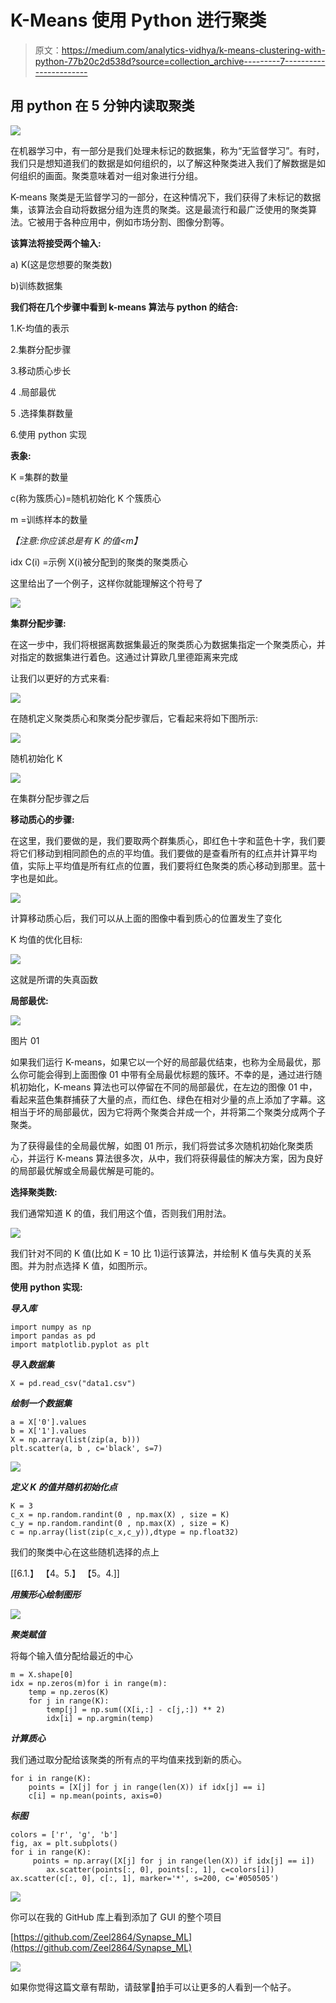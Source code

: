 # K-Means 使用 Python 进行聚类

> 原文：<https://medium.com/analytics-vidhya/k-means-clustering-with-python-77b20c2d538d?source=collection_archive---------7----------------------->

## 用 python 在 5 分钟内读取聚类

![](img/0dd9e9e93221b5367c83024c5e214d50.png)

在机器学习中，有一部分是我们处理未标记的数据集，称为“无监督学习”。有时，我们只是想知道我们的数据是如何组织的，以了解这种聚类进入我们了解数据是如何组织的画面。聚类意味着对一组对象进行分组。

K-means 聚类是无监督学习的一部分，在这种情况下，我们获得了未标记的数据集，该算法会自动将数据分组为连贯的聚类。这是最流行和最广泛使用的聚类算法。它被用于各种应用中，例如市场分割、图像分割等。

**该算法将接受两个输入:**

a) K(这是您想要的聚类数)

b)训练数据集

**我们将在几个步骤中看到 k-means 算法与 python 的结合:**

1.K-均值的表示

2.集群分配步骤

3.移动质心步长

4 .局部最优

5 .选择集群数量

6.使用 python 实现

**表象:**

K =集群的数量

c(称为簇质心)=随机初始化 K 个簇质心

m =训练样本的数量

*【注意:你应该总是有 K 的值<m】*

idx C(i) =示例 X(i)被分配到的聚类的聚类质心

这里给出了一个例子，这样你就能理解这个符号了

![](img/5922f8dd2f71878ff5803dce2bdc9b57.png)

**集群分配步骤:**

在这一步中，我们将根据离数据集最近的聚类质心为数据集指定一个聚类质心，并对指定的数据集进行着色。这通过计算欧几里德距离来完成

让我们以更好的方式来看:

![](img/7c2d664bee6b4a5e0c35845e1a4dd79e.png)

在随机定义聚类质心和聚类分配步骤后，它看起来将如下图所示:

![](img/20bd00579cc6aefe406f1a9b99eaff4d.png)

随机初始化 K

![](img/4e2c353327c7da1350812cf6e4cd2e8a.png)

在集群分配步骤之后

**移动质心的步骤:**

在这里，我们要做的是，我们要取两个群集质心，即红色十字和蓝色十字，我们要将它们移动到相同颜色的点的平均值。我们要做的是查看所有的红点并计算平均值，实际上平均值是所有红点的位置，我们要将红色聚类的质心移动到那里。蓝十字也是如此。

![](img/d0eeec90a90fd4450164a04b09c725b2.png)

计算移动质心后，我们可以从上面的图像中看到质心的位置发生了变化

K 均值的优化目标:

![](img/59f840d64c05f0e081be26de2814e08d.png)

这就是所谓的失真函数

**局部最优:**

![](img/530827e45a31572753d4f1bbcd1f3ca3.png)

图片 01

如果我们运行 K-means，如果它以一个好的局部最优结束，也称为全局最优，那么你可能会得到上面图像 01 中带有全局最优标题的簇环。不幸的是，通过进行随机初始化，K-means 算法也可以停留在不同的局部最优，在左边的图像 01 中，看起来蓝色集群捕获了大量的点，而红色、绿色在相对少量的点上添加了字幕。这相当于坏的局部最优，因为它将两个聚类合并成一个，并将第二个聚类分成两个子聚类。

为了获得最佳的全局最优解，如图 01 所示，我们将尝试多次随机初始化聚类质心，并运行 K-means 算法很多次，从中，我们将获得最佳的解决方案，因为良好的局部最优解或全局最优解是可能的。

**选择聚类数:**

我们通常知道 K 的值，我们用这个值，否则我们用肘法。

![](img/624f42b8c313d3b96e292967f5d64435.png)

我们针对不同的 K 值(比如 K = 10 比 1)运行该算法，并绘制 K 值与失真的关系图。并为肘点选择 K 值，如图所示。

**使用 python 实现:**

***导入库***

```
import numpy as np
import pandas as pd
import matplotlib.pyplot as plt
```

***导入数据集***

```
X = pd.read_csv("data1.csv")
```

***绘制一个数据集***

```
a = X['0'].values
b = X['1'].values
X = np.array(list(zip(a, b)))
plt.scatter(a, b , c='black', s=7)
```

![](img/befdf262f07d318496e356ef4aa5bcdb.png)

***定义 K 的值并随机初始化点***

```
K = 3
c_x = np.random.randint(0 , np.max(X) , size = K)
c_y = np.random.randint(0 , np.max(X) , size = K)
c = np.array(list(zip(c_x,c_y)),dtype = np.float32) 
```

我们的聚类中心在这些随机选择的点上

[[6.1.】
【4。5.】
【5。4.]]

***用簇形心绘制图形***

![](img/008307e8ef60af3696f7685ee2d5249c.png)

***聚类赋值***

将每个输入值分配给最近的中心

```
m = X.shape[0]
idx = np.zeros(m)for i in range(m):
    temp = np.zeros(K)
    for j in range(K):
        temp[j] = np.sum((X[i,:] - c[j,:]) ** 2) 
        idx[i] = np.argmin(temp)
```

***计算质心***

我们通过取分配给该聚类的所有点的平均值来找到新的质心。

```
for i in range(K):
    points = [X[j] for j in range(len(X)) if idx[j] == i]
    c[i] = np.mean(points, axis=0)
```

***标图***

```
colors = ['r', 'g', 'b']
fig, ax = plt.subplots()
for i in range(K):
     points = np.array([X[j] for j in range(len(X)) if idx[j] == i])
        ax.scatter(points[:, 0], points[:, 1], c=colors[i])
ax.scatter(c[:, 0], c[:, 1], marker='*', s=200, c='#050505')
```

![](img/a7bbde1bc46dd7d274e2c05cbc4189ed.png)

你可以在我的 GitHub 库上看到添加了 GUI 的整个项目

[https://github.com/Zeel2864/Synapse_ML](https://github.com/Zeel2864/Synapse_ML)

![](img/85ae82bdc75ebc485b7c5b5c324ab448.png)

如果你觉得这篇文章有帮助，请鼓掌👏拍手可以让更多的人看到一个帖子。